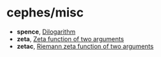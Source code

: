 # cephes/misc

* **spence**, [Dilogarithm](doubldoc.md#spence)
* **zeta**, [Zeta function of two arguments](doubldoc.md#zeta)
* **zetac**, [Riemann zeta function of two arguments](doubldoc.md#zetac)
